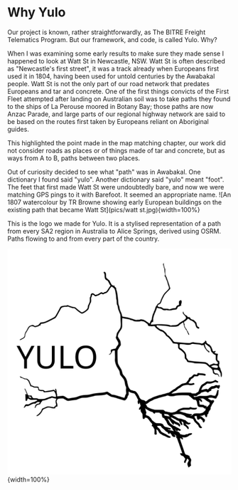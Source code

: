 # Why Yulo

Our project is known, rather straightforwardly, as The BITRE Freight Telematics Program. But our framework, and code, is called Yulo. Why?

When I was examining some early results to make sure they made sense I happened to look at Watt St in Newcastle, NSW. Watt St is often described as "Newcastle's first street", it was a track already when Europeans first used it in 1804, having been used for untold centuries by the Awabakal people. Watt St is not the only part of our road network that predates Europeans and tar and concrete. One of the first things convicts of the First Fleet attempted after landing on Australian soil was to take paths they found to the ships of La Perouse moored in Botany Bay; those paths are now Anzac Parade, and large parts of our regional highway network are said to be based on the routes first taken by Europeans reliant on Aboriginal guides.

This highlighted the point made in the map matching chapter, our work did not consider roads as places or of things made of tar and concrete, but as ways from A to B, paths between two places.

Out of curiosity decided to see what "path" was in Awabakal. One dictionary I found said "yulo". Another dictionary said "yulo" meant "foot". The feet that first made Watt St were undoubtedly bare, and now we were matching GPS pings to it with Barefoot. It seemed an appropriate name.
![An 1807 watercolour by TR Browne showing early European buildings on the existing path that became Watt St](pics/watt st.jpg){width=100%}


This is the logo we made for Yulo. It is a stylised representation of a path from every SA2 region in Australia to Alice Springs, derived using OSRM. Paths flowing to and from every part of the country.

![A Yulo logo, as described in the text](pics/yulo_logo.svg){width=100%}
